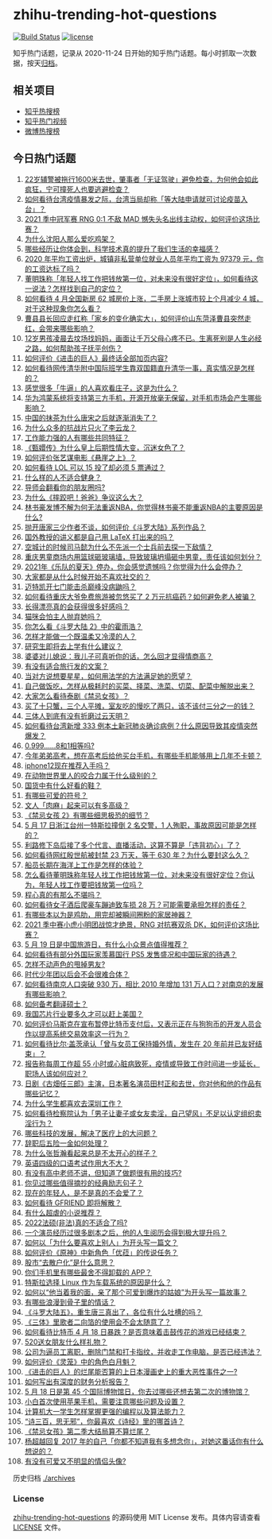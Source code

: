 # zhihu-trending-hot-questions

[![Build Status](https://github.com/justjavac/zhihu-trending-hot-questions/workflows/ci/badge.svg?branch=master)](https://github.com/justjavac/zhihu-trending-hot-questions/actions)
[![license](https://img.shields.io/github/license/justjavac/zhihu-trending-hot-questions)](https://github.com/justjavac/zhihu-trending-hot-questions/blob/master/LICENSE)

知乎热门话题，记录从 2020-11-24 日开始的知乎热门话题。每小时抓取一次数据，按天[归档](./archives)。

## 相关项目

- [知乎热搜榜](https://github.com/justjavac/zhihu-trending-top-search)
- [知乎热门视频](https://github.com/justjavac/zhihu-trending-hot-video)
- [微博热搜榜](https://github.com/justjavac/weibo-trending-hot-search)

## 今日热门话题

<!-- BEGIN -->
<!-- 最后更新时间 Wed May 19 2021 13:13:01 GMT+0800 (China Standard Time) -->

1. [22岁辅警被拖行1600米去世，肇事者「无证驾驶」避免检查，为何他会如此疯狂，宁可撞死人也要逃避检查？](https://www.zhihu.com/question/460135941)
2. [如何看待台湾疫情暴发之际，台湾当局却称「等大陆申请就可讨论疫苗入台」？](https://www.zhihu.com/question/460171280)
3. [2021 季中冠军赛 RNG 0:1 不敌 MAD
   憾失头名出线主动权，如何评价这场比赛？](https://www.zhihu.com/question/460195556)
4. [为什么沈阳人那么爱吃鸡架？](https://www.zhihu.com/question/21313944)
5. [哪些经历让你体会到，科学技术真的提升了我们生活的幸福感？](https://www.zhihu.com/question/459895565)
6. [2020 年平均工资出炉，城镇非私营单位就业人员年平均工资为 97379
   元，你的工资达标了吗？](https://www.zhihu.com/question/460249122)
7. [董明珠称「年轻人找工作把钱放第一位，对未来没有很好定位」，如何看待这一说法？怎样找到自己的定位？](https://www.zhihu.com/question/460116131)
8. [如何看待 4 月全国新房 62 城房价上涨，二手房上涨城市较上个月减少 4
   城，对于这种现象你怎么看？](https://www.zhihu.com/question/459959827)
9. [曹县县长回应走红称「家乡的变化确实大」，如何评价山东菏泽曹县突然走红，会带来哪些影响？](https://www.zhihu.com/question/460089541)
10. [12岁男孩凌晨去坟场找妈妈，画面让千万父母心疼不已。生离死别是人生必经之路，如何帮助孩子抚平创伤？](https://www.zhihu.com/question/460220425)
11. [如何评价《进击的巨人》最终话全部加页内容?](https://www.zhihu.com/question/460186596)
12. [如何看待网传清华附中国际班学生靠双国籍直升清华一事，真实情况是怎样的？](https://www.zhihu.com/question/460168268)
13. [感觉很多「牛逼」的人喜欢看庄子，这是为什么？](https://www.zhihu.com/question/31811556)
14. [华为鸿蒙系统将支持第三方手机，开源开放毫无保留，对手机市场会产生哪些影响？](https://www.zhihu.com/question/460090403)
15. [中国的抹茶为什么唐宋之后就逐渐消失了？](https://www.zhihu.com/question/22132630)
16. [为什么众多的抗战片只火了李云龙？](https://www.zhihu.com/question/268674369)
17. [工作能力强的人有哪些共同特征？](https://www.zhihu.com/question/28880482)
18. [《甄嬛传》为什么皇上后期性情大变，沉迷女色了？](https://www.zhihu.com/question/459465312)
19. [如何评价张艺谋电影《悬崖之上》？](https://www.zhihu.com/question/451738975)
20. [如何看待 LOL 可以 15 投了却必须 5 票通过？](https://www.zhihu.com/question/460061128)
21. [什么样的人不适合健身？](https://www.zhihu.com/question/459306994)
22. [导师会翻看你的朋友圈吗?](https://www.zhihu.com/question/377742704)
23. [为什么《摔跤吧！爸爸》争议这么大？](https://www.zhihu.com/question/59143980)
24. [林书豪发博不解为何无法重返NBA，你觉得林书豪不能重返NBA的主要原因是什么?](https://www.zhihu.com/question/460240591)
25. [抛开唐家三少作者不谈，如何评价《斗罗大陆》系列作品？](https://www.zhihu.com/question/458675311)
26. [国外教授的讲义都是自己用 LaTeX 打出来的吗？](https://www.zhihu.com/question/29227449)
27. [空城计的时候司马懿为什么不先派一个士兵前去探一下敌情？](https://www.zhihu.com/question/454792574)
28. [重庆男童商场内用篮球砸玻璃墙，导致玻璃坍塌砸中男童，责任该如何划分？](https://www.zhihu.com/question/459951061)
29. [2021年《乐队的夏天》停办，你会感觉遗憾吗？你觉得为什么会停办？](https://www.zhihu.com/question/459868604)
30. [大家都是从什么时候开始不喜欢社交的？](https://www.zhihu.com/question/376864339)
31. [迈特凯开七门能击杀巅峰没病鼬吗？](https://www.zhihu.com/question/459226534)
32. [如何看待重庆大爷免费旅游被忽悠买了 2
    万元抗癌药？如何避免老人被骗？](https://www.zhihu.com/question/460062120)
33. [长得漂亮真的会获得很多好感吗？](https://www.zhihu.com/question/447895641)
34. [猫咪会怕主人抛弃她吗？](https://www.zhihu.com/question/278375446)
35. [你怎么看《斗罗大陆 2》中的霍雨浩？](https://www.zhihu.com/question/448099513)
36. [怎样才能做一个既温柔又冷漠的人？](https://www.zhihu.com/question/451958211)
37. [研究生即将去上学有什么建议？](https://www.zhihu.com/question/455377407)
38. [婆婆对儿媳说：我儿子可真听你的话，怎么回才显得情商高？](https://www.zhihu.com/question/431787513)
39. [有没有适合旅行发的文案？](https://www.zhihu.com/question/446298373)
40. [当对方说想要星星，如何用法学的方法满足她的愿望？](https://www.zhihu.com/question/329384045)
41. [自己做饭吃，怎样从极耗时的买菜、择菜、洗菜、切菜、配菜中解脱出来？](https://www.zhihu.com/question/22903687)
42. [大家怎么看待泰剧《禁忌女孩》？](https://www.zhihu.com/question/338714765)
43. [买了十只蟹，三个人平摊，室友吃的慢吃了两只，该不该付三分之一的钱？](https://www.zhihu.com/question/455193507)
44. [三体人到底有没有折磨过云天明？](https://www.zhihu.com/question/459076670)
45. [如何看待台湾新增 333
    例本土新冠肺炎确诊病例？什么原因导致其疫情突然爆发？](https://www.zhihu.com/question/459920978)
46. [0.999......8和1相等吗?](https://www.zhihu.com/question/459883219)
47. [今年弟弟高考，想在高考后给他买台手机，有哪些手机能够用上几年不卡顿？](https://www.zhihu.com/question/459230225)
48. [iphone12现在推荐入手吗？](https://www.zhihu.com/question/444574639)
49. [在动物世界里人的咬合力属于什么级别的？](https://www.zhihu.com/question/459408371)
50. [国货中有什么好看的鞋？](https://www.zhihu.com/question/278654959)
51. [有哪些可爱的符号？](https://www.zhihu.com/question/314270796)
52. [文人「肉麻」起来可以有多高级？](https://www.zhihu.com/question/453352603)
53. [《禁忌女孩 2》有哪些细思极恐的细节？](https://www.zhihu.com/question/458343322)
54. [5 月 17 日浙江台州一特斯拉撞倒 2 名交警，1
    人殉职，事故原因可能是怎样的？](https://www.zhihu.com/question/460003832)
55. [利路修下岛后接了多个代言、直播活动，这算不算是「违背初心」了？](https://www.zhihu.com/question/460088683)
56. [如何看待网红殷世航被封禁 23 万天，等于 630
    年？为什么要封这么久？](https://www.zhihu.com/question/459925437)
57. [船员长期在海洋上工作是怎样的体验？](https://www.zhihu.com/question/29298020)
58. [怎么看待董明珠称年轻人找工作把钱放第一位，对未来没有很好定位？你认为，年轻人找工作要把钱放第一位吗？](https://www.zhihu.com/question/460105724)
59. [程心真的有那么不堪吗？](https://www.zhihu.com/question/418036982)
60. [如何看待女子酒后爬豪车蹦迪致车损 28
    万？可能需要承担怎样的责任？](https://www.zhihu.com/question/459759486)
61. [有哪些本以为是鸡肋，用完却被瞬间圈粉的家居神器？](https://www.zhihu.com/question/359026960)
62. [2021 季中赛小虎小明团战惊才绝景，RNG 对抗赛双杀
    DK，如何评价这场比赛？](https://www.zhihu.com/question/460167203)
63. [5 月 19 日是中国旅游日，有什么小众景点值得推荐？](https://www.zhihu.com/question/459885875)
64. [如何看待有部分外国玩家羡慕国行 PS5
    发售盛况和中国玩家的待遇？](https://www.zhihu.com/question/459685754)
65. [怎样不动声色的甩掉男友?](https://www.zhihu.com/question/325314779)
66. [时代少年团以后会不会很难合体？](https://www.zhihu.com/question/456289776)
67. [如何看待南京人口突破 930 万，相比 2010 年增加 131
    万人口？对南京的发展有哪些影响？](https://www.zhihu.com/question/460073729)
68. [如何备考翻译硕士？](https://www.zhihu.com/question/29702896)
69. [我国芯片行业要多久才可以赶上美国？](https://www.zhihu.com/question/403452621)
70. [如何评价马斯克在宣布暂停比特币支付后，又表示正在与狗狗币的开发人员合作以提高系统交易效率这一行为？](https://www.zhihu.com/question/459406032)
71. [如何看待比尔·盖茨承认「曾与女员工保持婚外情，发生在 20
    年前并已友好结束」？](https://www.zhihu.com/question/460064207)
72. [报告称每周工作超 55
    小时或心脏病致死，疫情或导致工作时间进一步延长，职场人该如何应对？](https://www.zhihu.com/question/460063511)
73. [日剧《古畑任三郎》主演，日本著名演员田村正和去世，你对他和他的作品有哪些记忆？](https://www.zhihu.com/question/460168527)
74. [为什么学生都喜欢去深圳工作？](https://www.zhihu.com/question/442868905)
75. [如何看待检察院认为「男子让妻子或女友卖淫，自己望风」不足以认定组织卖淫行为？](https://www.zhihu.com/question/459692463)
76. [哪些科技的发展，解决了医疗上的大问题？](https://www.zhihu.com/question/459947188)
77. [辞职后五险一金如何处理？](https://www.zhihu.com/question/54840341)
78. [为什么张哲瀚看起来总是不太开心的样子？](https://www.zhihu.com/question/458237008)
79. [英语四级的口语考试作用大不大？](https://www.zhihu.com/question/28448815)
80. [有没有高中老师不讲，但知道了做题很有用的技巧?](https://www.zhihu.com/question/388419751)
81. [你见过哪些值得摘抄的经典励志句子？](https://www.zhihu.com/question/447620837)
82. [现在的年轻人，是不是真的不会爱了？](https://www.zhihu.com/question/458676301)
83. [如何看待 GFRIEND 即将解散？](https://www.zhihu.com/question/460090159)
84. [有什么超虐的小说推荐？](https://www.zhihu.com/question/313274292)
85. [2022法硕(非法)真的不适合了吗?](https://www.zhihu.com/question/438205558)
86. [一个演员经历过很多剧本之后，他的人生阅历会得到极大提升吗？](https://www.zhihu.com/question/455251862)
87. [如何以「为什么要喜欢上别人」为开头写一篇文？](https://www.zhihu.com/question/443120413)
88. [如何评价《原神》中新角色「优菈」的传说任务？](https://www.zhihu.com/question/460157064)
89. [股市“去散户化”是什么意思？](https://www.zhihu.com/question/459212443)
90. [你们手机里有哪些最舍不得卸载的 APP？](https://www.zhihu.com/question/427095722)
91. [特斯拉选择 Linux 作为车载系统的原因是什么？](https://www.zhihu.com/question/455892933)
92. [如何以“他当着我的面，亲了那个可爱到爆炸的姑娘”为开头写一篇故事？](https://www.zhihu.com/question/445435350)
93. [有哪些浪漫到骨子里的情话？](https://www.zhihu.com/question/422342566)
94. [《斗罗大陆五》，重生唐三真出了，各位有什么吐槽的吗？](https://www.zhihu.com/question/459557005)
95. [《三体》里歌者二向箔的使用会不会太随意了？](https://www.zhihu.com/question/459124778)
96. [如何看待比特币 4 月 18
    日暴跌？是否意味着击鼓传花的游戏已经结束？](https://www.zhihu.com/question/455237775)
97. [520送女朋友什么样礼物？](https://www.zhihu.com/question/458252305)
98. [公司为逼员工离职，删除门禁和打卡指纹，并收走工作电脑，是否已经违法？](https://www.zhihu.com/question/458446577)
99. [如何评价《灵笼》中的角色白月魁？](https://www.zhihu.com/question/458161195)
100. [《进击的巨人》的烂尾能否算的上日本漫画史上的重大恶性事件之一?](https://www.zhihu.com/question/453573225)
101. [如何写出有深度的财务分析报告？](https://www.zhihu.com/question/38624533)
102. [5 月 18 日是第 45
     个国际博物馆日，你去过哪些还想去第二次的博物馆？](https://www.zhihu.com/question/460050202)
103. [小白首次使用苹果手机，需要注意哪些问题及设置？](https://www.zhihu.com/question/361796127)
104. [计算机大一学生怎样掌握更强的编程以及算法能力？](https://www.zhihu.com/question/444269929)
105. [“诗三百，思无邪”，你最喜欢《诗经》里的哪首诗？](https://www.zhihu.com/question/459755903)
106. [《禁忌女孩》第二季大结局算不算烂尾？](https://www.zhihu.com/question/458737109)
107. [杨超越回复 2017
     年的自己「你都不知道我有多想念你」，对她这番话你有什么想说的？](https://www.zhihu.com/question/459691259)
108. [有没有可爱又不明显的情侣头像?](https://www.zhihu.com/question/347976724)

<!-- END -->

历史归档 [./archives](./archives)

### License

[zhihu-trending-hot-questions](https://github.com/justjavac/zhihu-trending-hot-questions)
的源码使用 MIT License 发布。具体内容请查看 [LICENSE](./LICENSE) 文件。
